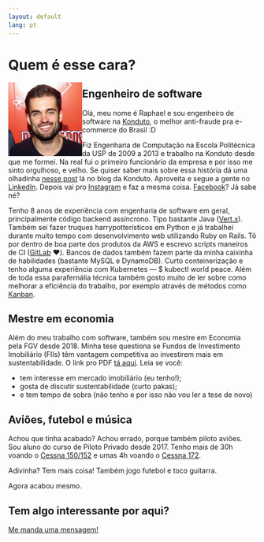 ```yaml
---
layout: default
lang: pt
---
```


<h1>Quem é esse cara?</h1>
<img id="picture" align='left' src="/assets/images/eu_2.jpg" width="150px" height="150px" alt="Minha pessoa">
<div id="bio">
    <h2>Engenheiro de software</h2>
    <p>Olá, meu nome é Raphael e sou engenheiro de software na <a href="https://www.konduto.com" target="_blank">Konduto</a>, o melhor anti-fraude pra e-commerce do Brasil :D</p>
    <p>
    Fiz Engenharia de Computação na Escola Politécnica da USP de 2009 a 2013 e trabalho na Konduto desde que me formei. Na real fui o primeiro funcionário da empresa e por isso me sinto orgulhoso, e velho. Se quiser saber mais sobre essa história dá uma olhadinha <a href="https://blog.konduto.com/pt/2019/01/rapha-ele-veio-para-a-konduto-apos-uma-pessima-experiencia-ao-sofrer-uma-fraude/" target="_blank">nesse post</a> lá no blog da Konduto. Aproveita e segue a gente no <a href="https://linkedin.com/company/konduto" target="_blank">LinkedIn</a>. Depois vai pro <a href="https://instagram.com/konduto" target="_blank">Instagram</a> e faz a mesma coisa. <a href="https://facebook.com/konduto" target="_blank">Facebook</a>? Já sabe né?
    </p>
    <p>
    Tenho 8 anos de experiência com engenharia de software em geral, principalmente código backend assíncrono. Tipo bastante Java (<a href="https://vertx.io/">Vert.x</a>). Também sei fazer truques harrypotterísticos em Python e já trabalhei durante muito tempo com desenvolvimento web utilizando Ruby on Rails. Tô por dentro de boa parte dos produtos da AWS e escrevo scripts maneiros de CI (<a href="https://gitlab.com">GitLab</a> ❤️). Bancos de dados também fazem parte da minha caixinha de habilidades (bastante MySQL e DynamoDB). Curto conteinerização e tenho alguma experiência com Kubernetes &mdash; <span class='code'>$ kubectl world peace</span>. Além de toda essa parafernália técnica também gosto muito de ler sobre como melhorar a eficiência do trabalho, por exemplo através de métodos como <a href="https://en.wikipedia.org/wiki/Kanban_(development)">Kanban</a>.
    </p>
    <h2>Mestre em economia</h2>
    <p>
    Além do meu trabalho com software, também sou mestre em Economia pela FGV desde 2018. Minha tese questiona se Fundos de Investimento Imobiliário (FIIs) têm vantagem competitiva ao investirem mais em sustentabilidade. O link pro PDF <a href="http://bibliotecadigital.fgv.br/dspace/handle/10438/24443" target="_blank">tá aqui</a>. Leia se você: 
    </p>
    <ul>
        <li>tem interesse em mercado imobiliário (eu tenho!);</li>
        <li>gosta de discutir sustentabilidade (curto pakas);</li>
        <li>e tem tempo de sobra (não tenho e por isso não vou ler a tese de novo)</li>
    </ul>
    <h2>Aviões, futebol e música</h2>
    <p>
    Achou que tinha acabado? Achou errado, porque também piloto aviões. Sou aluno do curso de Piloto Privado desde 2017. Tenho mais de 30h voando o <a href="https://en.wikipedia.com/wiki/Cessna_152" target="_blank">Cessna 150/152</a> e umas 4h voando o <a href="https://pt.wikipedia.com/wiki/Cessna_172" target="_blank">Cessna 172</a>.
    </p>
    Adivinha? Tem mais coisa! Também jogo futebol e toco guitarra.
    <p>
    Agora acabou mesmo.
    </p>
    <h2>Tem algo interessante por aqui?</h2>
    <p>
    <a href="contact.html">Me manda uma mensagem!</a>
    </p>
</div>
